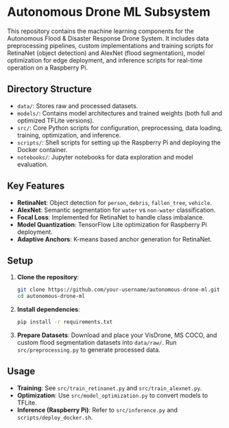 # Autonomous Drone ML Subsystem

This repository contains the machine learning components for the Autonomous Flood & Disaster Response Drone System. It includes data preprocessing pipelines, custom implementations and training scripts for RetinaNet (object detection) and AlexNet (flood segmentation), model optimization for edge deployment, and inference scripts for real-time operation on a Raspberry Pi.

## Directory Structure

- `data/`: Stores raw and processed datasets.
- `models/`: Contains model architectures and trained weights (both full and optimized TFLite versions).
- `src/`: Core Python scripts for configuration, preprocessing, data loading, training, optimization, and inference.
- `scripts/`: Shell scripts for setting up the Raspberry Pi and deploying the Docker container.
- `notebooks/`: Jupyter notebooks for data exploration and model evaluation.

## Key Features

- **RetinaNet**: Object detection for `person`, `debris`, `fallen_tree`, `vehicle`.
- **AlexNet**: Semantic segmentation for `water` vs `non-water` classification.
- **Focal Loss**: Implemented for RetinaNet to handle class imbalance.
- **Model Quantization**: TensorFlow Lite optimization for Raspberry Pi deployment.
- **Adaptive Anchors**: K-means based anchor generation for RetinaNet.

## Setup

1.  **Clone the repository**:
    ```bash
    git clone https://github.com/your-username/autonomous-drone-ml.git
    cd autonomous-drone-ml
    ```
2.  **Install dependencies**:
    ```bash
    pip install -r requirements.txt
    ```
3.  **Prepare Datasets**: Download and place your VisDrone, MS COCO, and custom flood segmentation datasets into `data/raw/`. Run `src/preprocessing.py` to generate processed data.

## Usage

- **Training**: See `src/train_retinanet.py` and `src/train_alexnet.py`.
- **Optimization**: Use `src/model_optimization.py` to convert models to TFLite.
- **Inference (Raspberry Pi)**: Refer to `src/inference.py` and `scripts/deploy_docker.sh`.
